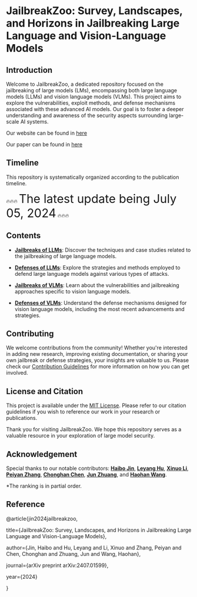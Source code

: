 # JailbreakZoo: Survey, Landscapes, and Horizons in Jailbreaking Large Language and Vision-Language Models

## Introduction

Welcome to JailbreakZoo, a dedicated repository focused on the jailbreaking of large models (LMs), encompassing both large language models (LLMs) and vision language models (VLMs). This project aims to explore the vulnerabilities, exploit methods, and defense mechanisms associated with these advanced AI models. Our goal is to foster a deeper understanding and awareness of the security aspects surrounding large-scale AI systems.

Our website can be found in [here](https://chonghan-chen.com/llm-jailbreak-zoo-survey/)

Our paper can be found in [here](https://arxiv.org/pdf/2407.01599)

## Timeline

This repository is systematically organized according to the publication timeline.

:fire::fire::fire: <span style="font-size:xx-large;">The latest update being July 05, 2024</span> :fire::fire::fire:


## Contents

- [**Jailbreaks of LLMs**](https://github.com/Allen-piexl/JailbreakingZoo/blob/main/Papers/LLM_Jailbreak.md): Discover the techniques and case studies related to the jailbreaking of large language models.

- [**Defenses of LLMs**](https://github.com/Allen-piexl/JailbreakingZoo/blob/main/Papers/LLM_Defense.md): Explore the strategies and methods employed to defend large language models against various types of attacks.

- [**Jailbreaks of VLMs**](https://github.com/Allen-piexl/JailbreakingZoo/blob/main/Papers/VLM_Jailbreak.md): Learn about the vulnerabilities and jailbreaking approaches specific to vision language models.

- [**Defenses of VLMs**](https://github.com/Allen-piexl/JailbreakingZoo/blob/main/Papers/VLM_Defense.md): Understand the defense mechanisms designed for vision language models, including the most recent advancements and strategies.


## Contributing

We welcome contributions from the community! Whether you're interested in adding new research, improving existing documentation, or sharing your own jailbreak or defense strategies, your insights are valuable to us. Please check our [Contribution Guidelines](https://github.com/Allen-piexl/JailbreakingZoo/blob/main/CONTRIBUTING.md) for more information on how you can get involved.

## License and Citation

This project is available under the [MIT License](https://github.com/Allen-piexl/JailbreakingZoo/blob/main/LICENSE). Please refer to our citation guidelines if you wish to reference our work in your research or publications.

Thank you for visiting JailbreakZoo. We hope this repository serves as a valuable resource in your exploration of large model security.

## Acknowledgement

Special thanks to our notable contributors: [**Haibo Jin**](https://haibojin001.github.io/), [**Leyang Hu**](https://github.com/Leon-Leyang), [**Xinuo Li**](https://github.com/monmonli), [**Peiyan Zhang**](https://peiyance.github.io/), [**Chonghan Chen**](https://paulcccccch.github.io/), [**Jun Zhuang**](https://junzhuang.xyz/), and [**Haohan Wang**](https://haohanwang.github.io/). 

*The ranking is in partial order.

## Reference

@article{jin2024jailbreakzoo,

  title={JailbreakZoo: Survey, Landscapes, and Horizons in Jailbreaking Large Language and Vision-Language Models},
  
  author={Jin, Haibo and Hu, Leyang and Li, Xinuo and Zhang, Peiyan and Chen, Chonghan and Zhuang, Jun and Wang, Haohan},
  
  journal={arXiv preprint arXiv:2407.01599},
  
  year={2024}
  
}
